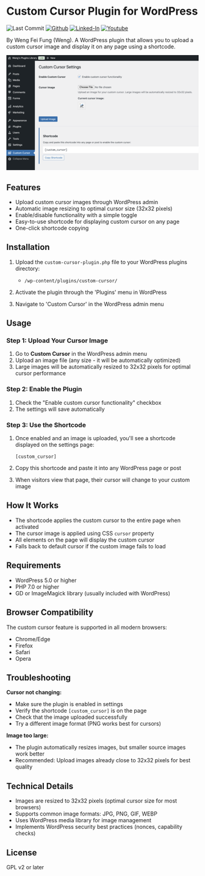 # Custom Cursor Plugin for WordPress

![Last Commit](https://img.shields.io/github/last-commit/Siphon880gh/wp-icon-plugin/main)
<a target="_blank" href="https://github.com/Siphon880gh" rel="nofollow"><img src="https://img.shields.io/badge/GitHub--blue?style=social&logo=GitHub" alt="Github" data-canonical-src="https://img.shields.io/badge/GitHub--blue?style=social&logo=GitHub" style="max-width:8.5ch;"></a>
<a target="_blank" href="https://www.linkedin.com/in/weng-fung/" rel="nofollow"><img src="https://img.shields.io/badge/LinkedIn-blue?style=flat&logo=linkedin&labelColor=blue" alt="Linked-In" data-canonical-src="https://img.shields.io/badge/LinkedIn-blue?style=flat&amp;logo=linkedin&amp;labelColor=blue" style="max-width:10ch;"></a>
<a target="_blank" href="https://www.youtube.com/@WayneTeachesCode/" rel="nofollow"><img src="https://img.shields.io/badge/Youtube-red?style=flat&logo=youtube&labelColor=red" alt="Youtube" data-canonical-src="https://img.shields.io/badge/Youtube-red?style=flat&amp;logo=youtube&amp;labelColor=red" style="max-width:10ch;"></a>

By Weng Fei Fung (Weng). A WordPress plugin that allows you to upload a custom cursor image and display it on any page using a shortcode.

![Settings Screenshot](docs/settings-page.png)

## Features

- Upload custom cursor images through WordPress admin
- Automatic image resizing to optimal cursor size (32x32 pixels)
- Enable/disable functionality with a simple toggle
- Easy-to-use shortcode for displaying custom cursor on any page
- One-click shortcode copying

## Installation

1. Upload the `custom-cursor-plugin.php` file to your WordPress plugins directory:
   - `/wp-content/plugins/custom-cursor/`

2. Activate the plugin through the 'Plugins' menu in WordPress

3. Navigate to 'Custom Cursor' in the WordPress admin menu

## Usage

### Step 1: Upload Your Cursor Image

1. Go to **Custom Cursor** in the WordPress admin menu
2. Upload an image file (any size - it will be automatically optimized)
3. Large images will be automatically resized to 32x32 pixels for optimal cursor performance

### Step 2: Enable the Plugin

1. Check the "Enable custom cursor functionality" checkbox
2. The settings will save automatically

### Step 3: Use the Shortcode

1. Once enabled and an image is uploaded, you'll see a shortcode displayed on the settings page:
   ```
   [custom_cursor]
   ```

2. Copy this shortcode and paste it into any WordPress page or post

3. When visitors view that page, their cursor will change to your custom image

## How It Works

- The shortcode applies the custom cursor to the entire page when activated
- The cursor image is applied using CSS `cursor` property
- All elements on the page will display the custom cursor
- Falls back to default cursor if the custom image fails to load

## Requirements

- WordPress 5.0 or higher
- PHP 7.0 or higher
- GD or ImageMagick library (usually included with WordPress)

## Browser Compatibility

The custom cursor feature is supported in all modern browsers:
- Chrome/Edge
- Firefox
- Safari
- Opera

## Troubleshooting

**Cursor not changing:**
- Make sure the plugin is enabled in settings
- Verify the shortcode `[custom_cursor]` is on the page
- Check that the image uploaded successfully
- Try a different image format (PNG works best for cursors)

**Image too large:**
- The plugin automatically resizes images, but smaller source images work better
- Recommended: Upload images already close to 32x32 pixels for best quality

## Technical Details

- Images are resized to 32x32 pixels (optimal cursor size for most browsers)
- Supports common image formats: JPG, PNG, GIF, WEBP
- Uses WordPress media library for image management
- Implements WordPress security best practices (nonces, capability checks)

## License

GPL v2 or later

